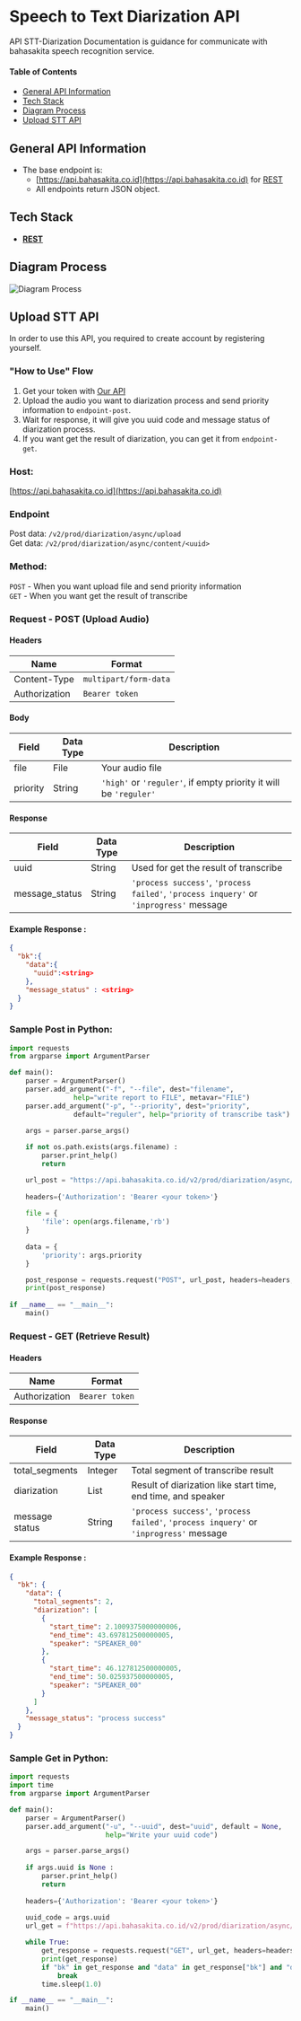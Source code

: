 # **Speech to Text Diarization API**
API STT-Diarization Documentation is guidance for communicate with bahasakita speech recognition service.

#### **Table of Contents**
  - [General API Information](#general-api-information)
  - [Tech Stack](#tech-stack)
  - [Diagram Process](#diagram-process)
  - [Upload STT API](#upload-stt-api) 

## **General API Information**
  - The base endpoint is: 
    - [https://api.bahasakita.co.id](https://api.bahasakita.co.id) for [REST](https://restfulapi.net/)
     - All endpoints return JSON object.

## **Tech Stack**
  - **[REST](https://restfulapi.net/)**  

## **Diagram Process**
  ![Diagram Process](/asset/stt-diarization.png "Diagram Process")
 
 
## **Upload STT API**
  In order to use this API, you required to create account by registering yourself.

### **"How to Use" Flow**
  1. Get your token with [Our API](./Auth-API.md) 
  2. Upload the audio you want to diarization process and send priority information to `endpoint-post`. 
  3. Wait for response, it will give you uuid code and message status of diarization process.
  4. If you want get the result of diarization, you can get it from `endpoint-get`.
   
### **Host:**
  [https://api.bahasakita.co.id](https://api.bahasakita.co.id)

### **Endpoint**
 Post data: `/v2/prod/diarization/async/upload` \
 Get data: `/v2/prod/diarization/async/content/<uuid>`

### **Method:**
  `POST` - When you want upload file and send priority information \
  `GET` - When you want get the result of transcribe 

### **Request - POST** (Upload Audio)
#### **Headers**
  | Name | Format |
  | ------ | ------ |
  | Content-Type | `multipart/form-data` |
   | Authorization | `Bearer token` |

#### **Body**
  | Field | Data Type | Description |
  | ------ | ------ | ------ |
  | file | File | Your audio file  |
  | priority | String | `'high'` or `'reguler'`, if empty priority it will be `'reguler'` |

#### **Response**
  | Field | Data Type | Description |
  | ------ | ------ | ------ |
  | uuid | String | Used for get the result of transcribe |
  | message_status | String | `'process success'`, `'process failed'`, `'process inquery'` or `'inprogress'` message |

#### **Example Response :**
```json
{
  "bk":{
    "data":{ 
      "uuid":<string>
    },
    "message_status" : <string> 
  }
}
```
### **Sample Post in Python:**
```python
import requests
from argparse import ArgumentParser

def main():
    parser = ArgumentParser()
    parser.add_argument("-f", "--file", dest="filename",
                help="write report to FILE", metavar="FILE")
    parser.add_argument("-p", "--priority", dest="priority",
                default="reguler", help="priority of transcribe task")

    args = parser.parse_args()
    
    if not os.path.exists(args.filename) :
        parser.print_help()
        return

    url_post = "https://api.bahasakita.co.id/v2/prod/diarization/async/upload"
    
    headers={'Authorization': 'Bearer <your token>'}
    
    file = {
        'file': open(args.filename,'rb')
    }
    
    data = {
        'priority': args.priority
    }

    post_response = requests.request("POST", url_post, headers=headers, files=file, data=data).json()
    print(post_response)
    
if __name__ == "__main__":
    main()
```

### **Request - GET** (Retrieve Result)
#### **Headers**
  | Name | Format |
  | ------ | ------ |
  | Authorization | `Bearer token` |

#### **Response**
  | Field | Data Type | Description |
  | ------ | ------ | ------ |
  | total_segments | Integer | Total segment of transcribe result |
  | diarization | List | Result of diarization like start time, end time, and speaker|
  | message status | String | `'process success'`, `'process failed'`, `'process inquery'` or `'inprogress'` message |

#### **Example Response :**
```json
{
  "bk": {
    "data": {
      "total_segments": 2,
      "diarization": [
        {
          "start_time": 2.1009375000000006,
          "end_time": 43.697812500000005,
          "speaker": "SPEAKER_00"
        },
        {
          "start_time": 46.127812500000005,
          "end_time": 50.025937500000005,
          "speaker": "SPEAKER_00"
        }
      ]
    },
    "message_status": "process success"
  }
}
```



### **Sample Get in Python:**
```python
import requests
import time
from argparse import ArgumentParser

def main():
    parser = ArgumentParser()
    parser.add_argument("-u", "--uuid", dest="uuid", default = None,
                        help="Write your uuid code")

    args = parser.parse_args()
    
    if args.uuid is None :
        parser.print_help()
        return
    
    headers={'Authorization': 'Bearer <your token>'}
    
    uuid_code = args.uuid    
    url_get = f"https://api.bahasakita.co.id/v2/prod/diarization/async/content/{uuid_code}"

    while True:
        get_response = requests.request("GET", url_get, headers=headers).json()
        print(get_response)
        if "bk" in get_response and "data" in get_response["bk"] and "diarization" in get_response["bk"]["data"]:
            break
        time.sleep(1.0)

if __name__ == "__main__":
    main()
```